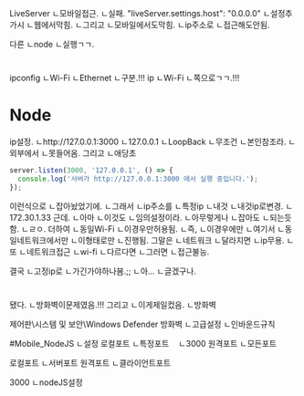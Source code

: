 LiveServer
ㄴ모바일접근.
ㄴ실패.
"liveServer.settings.host": "0.0.0.0"
ㄴ설정추가시
ㄴ웹에서막힘.
ㄴ그리고
ㄴ모바일에서도막힘.
ㄴip주소로
ㄴ접근해도안됨.

다른
ㄴnode
ㄴ실행ㄱㄱ.

#
ipconfig
ㄴWi-Fi
ㄴEthernet
ㄴ구분.!!!
ip
ㄴWi-Fi
ㄴ쪽으로ㄱㄱ.!!!


# Node

ip설정.
ㄴhttp://127.0.0.1:3000
ㄴ127.0.0.1
ㄴLoopBack
ㄴ무조건
ㄴ본인참조라.
ㄴ외부에서
ㄴ못들어옴.
그리고
ㄴ애당초
```js
server.listen(3000, '127.0.0.1', () => {
  console.log('서버가 http://127.0.0.1:3000 에서 실행 중입니다.');
});
```
이런식으로
ㄴ잡아놨었기에.
ㄴ그래서
ㄴip주소를
ㄴ특정ip
ㄴ내것
ㄴ내것ip로변경.
ㄴ172.30.1.33
근데.
ㄴ아마
ㄴ이것도
ㄴ임의설정이라.
ㄴ아무렇게나
ㄴ잡아도
ㄴ되는듯함.
ㄴㄹㅇ.
더하여
ㄴ동일Wi-Fi
ㄴ이경우만허용됨.
ㄴ즉,
ㄴ이경우에만
ㄴ여기서
ㄴ동일네트워크에서만
ㄴ이형태로만
ㄴ진행됨.
그말은
ㄴ네트워크
ㄴ달라지면
ㄴip무용.
ㄴ또
ㄴ네트워크접근
ㄴwi-fi
ㄴ다르다면
ㄴ그러면
ㄴ접근불능.

결국
ㄴ고정ip로
ㄴ가긴가야하나봄.;;
ㄴ아...
ㄴ글겠구나.

#
됐다.
ㄴ방화벽이문제였음.!!!
그리고
ㄴ이게제일컸음.
ㄴ방화벽

제어판\시스템 및 보안\Windows Defender 방화벽
ㄴ고급설정
ㄴ인바운드규칙

#Mobile_NodeJS
ㄴ설정
로컬포트
ㄴ특정포트
ㅤㄴ3000
원격포트
ㄴ모든포트


로컬포트
ㄴ서버포트
원격포트
ㄴ클라이언트포트

3000
ㄴnodeJS설정
